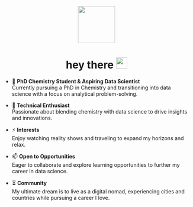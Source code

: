 <div id="header" align="center">
  <img src="https://media.giphy.com/media/ZVik7pBtu9dNS/giphy.gif" width="100"/>
</div>
<div align="center">
  <img src="https://komarev.com/ghpvc/?username=sandra-raphaels-nwankwo&style=flat-square&color=blue" alt=""/>
</div>
<h1 align="center">
  hey there
  <img src="https://media.giphy.com/media/hvRJCLFzcasrR4ia7z/giphy.gif" width="30px"/>
</h1>

- :telescope: **PhD Chemistry Student & Aspiring Data Scientist**  
  Currently pursuing a PhD in Chemistry and transitioning into data science with a focus on analytical problem-solving.

- :seedling: **Technical Enthusiast**  
  Passionate about blending chemistry with data science to drive insights and innovations.

- :zap: **Interests**  
  Enjoy watching reality shows and traveling to expand my horizons and relax.

- :mailbox: **Open to Opportunities**  
  Eager to collaborate and explore learning opportunities to further my career in data science.

- ⏳ **Community**  
  My ultimate dream is to live as a digital nomad, experiencing cities and countries while pursuing a career I love.
